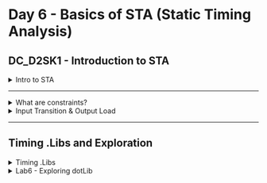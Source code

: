# Day 6 - Basics of STA (Static Timing Analysis)

## DC_D2SK1 - Introduction to STA

<details>
  <summary>Intro to STA</summary>
  
  - Overview of Static Timing Analysis (STA).
  - Key concepts related to timing verification and analysis.
    Introduction to STA
    <img width="1381" alt="Screenshot 2024-10-27 at 8 06 12 AM" src="https://github.com/user-attachments/assets/30d0859a-7472-461b-bc78-3c227d368771">
    <img width="1397" alt="Screenshot 2024-10-27 at 8 08 45 AM" src="https://github.com/user-attachments/assets/14f987eb-246d-4f8a-971b-121c8111e148">
    **Is delay a cell constant?**
    <img width="1289" alt="Screenshot 2024-10-27 at 8 09 16 AM" src="https://github.com/user-attachments/assets/1c704357-cbbd-484b-a4ce-a0fe1d4d1b04">

    ### Timing Arcs

    **Combinational Cell**
    Delay information from every input pin to every output pin which it can control
    <img width="897" alt="Screenshot 2024-10-27 at 8 11 19 AM" src="https://github.com/user-attachments/assets/427de53e-0cab-4812-bafa-ec4a480750e5">
    <img width="1279" alt="Screenshot 2024-10-27 at 8 11 56 AM" src="https://github.com/user-attachments/assets/3de62217-7aef-4d1d-84d1-066a91f62545">
    <img width="1407" alt="Screenshot 2024-10-27 at 8 12 34 AM" src="https://github.com/user-attachments/assets/667de41b-b1ac-4dba-a45c-b21adb5d712e">

</details>

-----

<details>
  <summary>What are constraints?</summary>
  
  - Explanation of design constraints in STA.
  - Importance of specifying constraints for accurate timing analysis.

    **Timing Paths**
    <img width="1404" alt="Screenshot 2024-10-27 at 8 18 28 AM" src="https://github.com/user-attachments/assets/52802610-ffe5-40a1-8d16-fc10656b0294">

    **Why Constraints**
    <img width="1437" alt="Screenshot 2024-10-27 at 8 19 26 AM" src="https://github.com/user-attachments/assets/e6640fcc-25ee-49dd-8394-ed5e16d17253">

    **Timing Paths**
    - Start Points
        - Input Ports
        - Clk Pins of Register
    - End Points
        - Output Ports
        - D pin of DFF / DLAT
    - Always the timing paths start at one of the start points and ends at one of the end points.
        - Clk to D
        - Clk to Output
        - Input to D
        - Input to Output

    **Why Constraints**
    <img width="1394" alt="Screenshot 2024-10-27 at 8 23 32 AM" src="https://github.com/user-attachments/assets/338eecc5-0bb6-4bdb-b81e-c2fbf2f5e0b0">
    <img width="1426" alt="Screenshot 2024-10-27 at 8 24 13 AM" src="https://github.com/user-attachments/assets/1c312b17-ea26-4974-ab34-016dc41e8605">
    <img width="1428" alt="Screenshot 2024-10-27 at 8 24 31 AM" src="https://github.com/user-attachments/assets/1245c33d-49f1-4437-896f-1bcd262455f7">

    - Timing Paths :
      - REG 2 REG : Constrained by Clock
      - REG 2 OUT : Constrained by Output External Delay and Clock Period
      - IN 2 REG: Constrained by Input External Delay and Clock Period
      - Collectively the REG2OUT and IN2REG are called IO Paths and the delay modelling referred above is called Delay Modelling.
    <img width="1415" alt="Screenshot 2024-10-27 at 8 25 54 AM" src="https://github.com/user-attachments/assets/469485f9-3abc-405d-a7f1-4bf5f39f0860">
    
</details>

<details>
  <summary>Input Transition & Output Load</summary>
  
  - Detailed understanding of input transition and output load in timing analysis.
  - Impact on the performance and timing of the design.

  ### IO Contraints
  <img width="1391" alt="Screenshot 2024-10-27 at 8 37 39 AM" src="https://github.com/user-attachments/assets/a82efb7b-1c4f-41dd-bb9e-dee27372c9ea">
  <img width="1419" alt="Screenshot 2024-10-27 at 8 39 25 AM" src="https://github.com/user-attachments/assets/823cc4e8-c7ba-436e-bf1a-8486c46022fe">
  <img width="1436" alt="Screenshot 2024-10-27 at 8 40 20 AM" src="https://github.com/user-attachments/assets/bee5fac0-ac17-4996-b638-ea70953c6862">


</details>

---

## Timing .Libs and Exploration

<details>
  <summary>Timing .Libs</summary>
  
  - Introduction to timing libraries (`.lib`) and their role in STA.
  - Understanding the structure of `.lib` files and the key parameters.

  **Reading .lib file**
  `gvim ~/DC WORKSHOP/lib/sky130_fd_schd tt_ 025C_1v80.lib`
  <img width="1004" alt="Screenshot 2024-10-27 at 9 34 39 PM" src="https://github.com/user-attachments/assets/1a08b8ef-ae33-4e93-a219-2378f2427402">

  **Delay model lookup table**
  <img width="1418" alt="Screenshot 2024-10-27 at 9 38 18 PM" src="https://github.com/user-attachments/assets/8a3c355e-ff24-41a0-b426-6b6e5c9f757e">

  **Comparing two flavours of AND gates**
  <img width="1018" alt="Screenshot 2024-10-27 at 9 39 52 PM" src="https://github.com/user-attachments/assets/8b2637ea-89b1-4ab9-80ce-4a29f613e6ee">

  **Unateness**
  <img width="1434" alt="Screenshot 2024-10-27 at 9 41 05 PM" src="https://github.com/user-attachments/assets/cc4c637d-9056-414e-8c51-e39098812d27">

  **Looking for library cells**
  `get_lib_cells */* -filter "is_sequential==true"`
  <img width="1125" alt="Screenshot 2024-10-27 at 9 44 48 PM" src="https://github.com/user-attachments/assets/062f46eb-e38c-41af-936f-279ef5fb4053">

  **Timing type for negetive latch and positive latch**
  <img width="1018" alt="Screenshot 2024-10-27 at 9 48 12 PM" src="https://github.com/user-attachments/assets/296a36e5-d8ae-4dda-8663-0f83af3cf68b">

</details>

<details>
  <summary>Lab6 - Exploring dotLib</summary>
  
  - Hands-on exploration of `.lib` files.
  - Analyzing timing, power, and delay information from `.lib` files.

    `get_lib_cells */*and*`
    <img width="1128" alt="Screenshot 2024-10-27 at 9 50 42 PM" src="https://github.com/user-attachments/assets/52f6b937-8215-4d8b-9624-e2685d7dbd3a">

    **Looping into each cell in collection**
    ```tcl
    foreach in collection my lib cell [get lib cells */*and*] {
      set my_lib_cell_name [get_object_name $my_lib_cell];
      echo $my_lib_cell;
    }
    ```
    <img width="1124" alt="Screenshot 2024-10-27 at 9 52 36 PM" src="https://github.com/user-attachments/assets/884ba6ab-43a5-4322-95c6-07d965ab7b99">

    `get_lib_attribute sky130_fd schd tt_025C_1v80/sky130_fd schd and2_0/A input`
    <img width="708" alt="Screenshot 2024-10-27 at 9 53 27 PM" src="https://github.com/user-attachments/assets/229809e3-174e-4222-ac11-a64ebb74fe23">

    **To get functionality of the attribute**
    `get_lib_attribute sky130_fd_sc_hd_tt_025C_1v80/sky130_fd_sc_hd_nand4_1/Y function`
    <img width="755" alt="Screenshot 2024-10-27 at 9 55 23 PM" src="https://github.com/user-attachments/assets/657bedc0-8182-4305-b42c-e96345935ee8">
    <img width="1185" alt="Screenshot 2024-10-27 at 9 56 53 PM" src="https://github.com/user-attachments/assets/bd2a26a2-d1f9-465f-ae24-39f6c080b457">

    `get_lib_attribute sky130_fd_sc_ha_tt_025C_1v80/sky130_fd_sc_hd__and4bb_1/X function`
    <img width="764" alt="Screenshot 2024-10-27 at 10 18 56 PM" src="https://github.com/user-attachments/assets/b2cd4aba-29fe-4274-b61f-ddb2e5df466a">

    ```tcl
    set my_list [list sky130_fd_sc_hd_tt_025C_1v80/sky130_fd_sc_hd__nand3b_1 \
    sky130_fd_sc_hd__tt_025C_1v80/sky130_fd_sc_hd_nand3b_2 \
    sky130_fd_sc_hd__tt_025C_1v80/sky130_fd_sc_hd_nand3b 4\
    sky130_fd_sc_hd__tt_025C_1v80/sky130_fd_sc_hd__nand4_1\
    sky130_fd_sc_hd__tt_025C_1v80/sky130_fd_sc_hd__nand4_2\
    sky130_fd_sc_hd__tt_025C_1v80/sky130_fd_sc_hd__nand4_4\
    sky130_fd_sc_hd__tt_025C_1v80/sky130_fd_sc_hd_nand4b_1 \
    sky130_fd_sc_hd__tt_025C_1v80/sky130_fd_sc_hd_nand4b_2 ]
    
    #For each cell in the list, find the output pin name and its functionality
    
    foreach my_cell $my_list {
      foreach_in_collection my_lib_pin [get_lib_pins ${mycell}/*] {
        set my_lib pin name [get_object_name $my_lib_ pin];
        set a [get_lib_attribute $my_lib_pin_name direction];
        if{ $a > 1 } {
          set fn [get_lib_attribute $my_lib_pin_name function];
          echo smy_lib_pin_name $a $fn;
        }
      }
    }
    ```
    <img width="1127" alt="Screenshot 2024-10-27 at 10 30 59 PM" src="https://github.com/user-attachments/assets/428a1396-775a-49ce-96bd-387926270918">

    `get lib attribute sky130_fd_sc_hd__tt_025C_1v80/sky130_fd_sc_hd nand4b_2/B capacitance`
    `get_lib_attribute sky130_fd_sc_hd__tt_025C_1v80/sky130_fd_sc_hd_nand4b_2 area`
    `get_lib_attribute sky130_fd_sc_hd__tt_025C_Iv80/sky130_fd_sc_hd_nand4b_2/B clock`
    <img width="737" alt="Screenshot 2024-10-27 at 10 34 33 PM" src="https://github.com/user-attachments/assets/56919dae-59fa-41e9-863c-4fb2f29a4681">

    `list_attributes -app`
    <img width="1123" alt="Screenshot 2024-10-27 at 10 36 03 PM" src="https://github.com/user-attachments/assets/637c738d-af06-4636-9165-616119bfd783">





    


  
</details>
